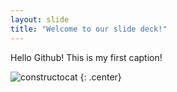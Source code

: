 ```yaml
---
layout: slide
title: "Welcome to our slide deck!"
---
```


Hello Github! This is my first caption!

![constructocat](https://octodex.github.com/images/constructocat2.jpg)
{: .center}
